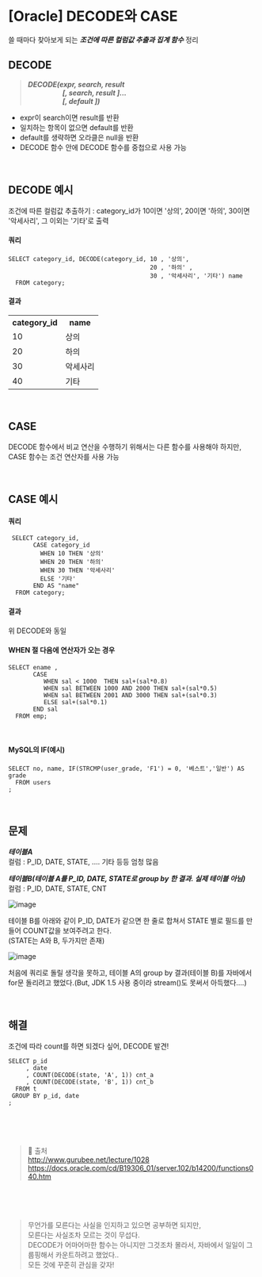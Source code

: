 # [Oracle] DECODE와 CASE
쓸 때마다 찾아보게 되는 ***조건에 따른 컬럼값 추출과 집계 함수*** 정리 

## DECODE
> ***DECODE(expr, search, result <br>
&nbsp;&nbsp;&nbsp;&nbsp;&nbsp;&nbsp;&nbsp;&nbsp;&nbsp;&nbsp;&nbsp;&nbsp;&nbsp;&nbsp;&nbsp;&nbsp;&nbsp;&nbsp;&nbsp;&nbsp;
[, search, result ]... <br>
&nbsp;&nbsp;&nbsp;&nbsp;&nbsp;&nbsp;&nbsp;&nbsp;&nbsp;&nbsp;&nbsp;&nbsp;&nbsp;&nbsp;&nbsp;&nbsp;&nbsp;&nbsp;&nbsp;&nbsp;
[, default ])***

- expr이 search이면 result를 반환
- 일치하는 항목이 없으면 default를 반환
- default를 생략하면 오라클은 null을 반환
- DECODE 함수 안에 DECODE 함수를 중첩으로 사용 가능

<br>

## DECODE 예시
조건에 따른 컬럼값 추출하기 : 
category_id가 10이면 '상의', 20이면 '하의', 30이면 '악세사리', 그 이외는 '기타'로 출력

#### 쿼리
```
SELECT category_id, DECODE(category_id, 10 , '상의',
                                        20 , '하의' ,
                                        30 , '악세사리', '기타') name
  FROM category;
```
#### 결과
<table>
  <tr>
    <th>category_id</th>
    <th>name</th>
  </tr>
  <tr>
    <td>10</td>
    <td>상의</td>
  </tr>
  <tr>
    <td>20</td>
    <td>하의</td>
  </tr>
  <tr>
    <td>30</td>
    <td>악세사리</td>
  </tr>
  <tr>
    <td>40</td>
    <td>기타</td>
  </tr>  
</table>

<br>

## CASE
DECODE 함수에서 비교 연산을 수행하기 위해서는 다른 함수를 사용해야 하지만, CASE 함수는 조건 연산자를 사용 가능

<br>

## CASE 예시
#### 쿼리
```
 SELECT category_id, 
       CASE category_id
         WHEN 10 THEN '상의'
         WHEN 20 THEN '하의'
         WHEN 30 THEN '악세사리'
         ELSE '기타'
       END AS "name"
  FROM category;
```

#### 결과
위 DECODE와 동일

#### WHEN 절 다음에 연산자가 오는 경우
```
SELECT ename ,
       CASE
          WHEN sal < 1000  THEN sal+(sal*0.8)
          WHEN sal BETWEEN 1000 AND 2000 THEN sal+(sal*0.5)
          WHEN sal BETWEEN 2001 AND 3000 THEN sal+(sal*0.3)
          ELSE sal+(sal*0.1)
       END sal
  FROM emp; 
```
<br>

#### MySQL의 IF(예시)
```
SELECT no, name, IF(STRCMP(user_grade, 'F1') = 0, '베스트','일반') AS grade
  FROM users
;
```
<br>

## 문제
***테이블A*** <br>
컬럼 : P_ID, DATE, STATE, .... 기타 등등 엄청 많음

***테이블B(테이블 A를  P_ID, DATE, STATE로 group by 한 결과. 실제 테이블 아님)*** <br>
컬럼 : P_ID, DATE, STATE, CNT

![image](https://user-images.githubusercontent.com/47021861/125030313-e6c85580-e0c5-11eb-9d58-7deab342a7b5.png)

테이블 B를 아래와 같이 P_ID, DATE가 같으면 한 줄로 합쳐서 STATE 별로 필드를 만들어 COUNT값을 보여주려고 한다. <br>
(STATE는 A와 B, 두가지만 존재)

![image](https://user-images.githubusercontent.com/47021861/125030470-2131f280-e0c6-11eb-831f-32e5b42df138.png)

처음에 쿼리로 돌릴 생각을 못하고, 테이블 A의 group by 결과(테이블 B)를 자바에서 for문 돌리려고 했었다.(But, JDK 1.5 사용 중이라 stream()도 못써서 아득했다….) <br>

<br>

## 해결
조건에 따라 count를 하면 되겠다 싶어, DECODE 발견!
```
SELECT p_id
     , date
     , COUNT(DECODE(state, 'A', 1)) cnt_a
     , COUNT(DECODE(state, 'B', 1)) cnt_b
  FROM t
 GROUP BY p_id, date
;
```



<br><br><br>

> 🧐 출처 <br>
> http://www.gurubee.net/lecture/1028 <br>
> https://docs.oracle.com/cd/B19306_01/server.102/b14200/functions040.htm

<br><br><br>



> 무언가를 모른다는 사실을 인지하고 있으면 공부하면 되지만, <br> 
> 모른다는 사실조차 모르는 것이 무섭다. <br>
> DECODE가 어마어마한 함수는 아니지만 그것조차 몰라서, 자바에서 일일이 그룹핑해서 카운트하려고 했었다.. <br>
> 모든 것에 꾸준히 관심을 갖자! <br>
